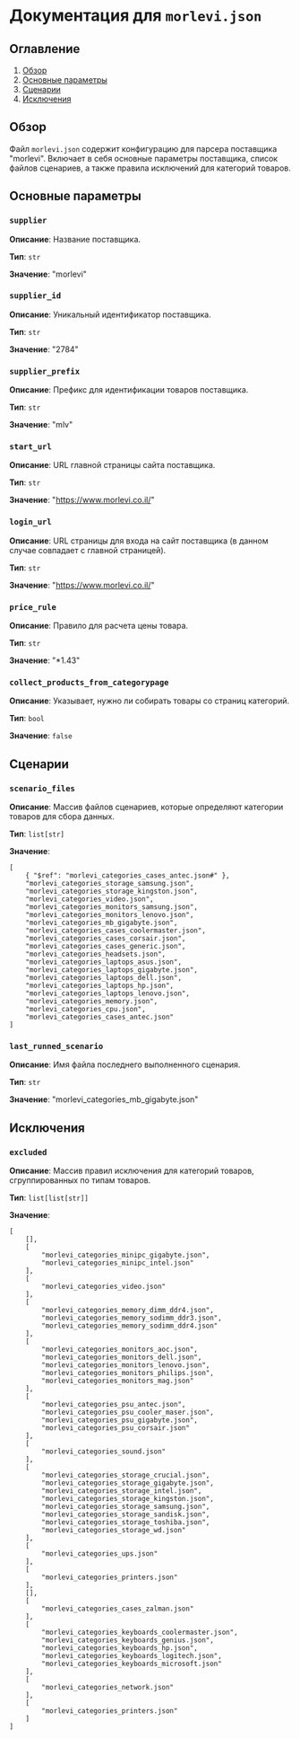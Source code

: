 # Документация для `morlevi.json`

## Оглавление
1. [Обзор](#обзор)
2. [Основные параметры](#основные-параметры)
3. [Сценарии](#сценарии)
4. [Исключения](#исключения)

## Обзор

Файл `morlevi.json` содержит конфигурацию для парсера поставщика "morlevi". Включает в себя основные параметры поставщика, список файлов сценариев, а также правила исключений для категорий товаров.

## Основные параметры

### `supplier`
**Описание**: Название поставщика.

**Тип**: `str`

**Значение**: "morlevi"

### `supplier_id`
**Описание**: Уникальный идентификатор поставщика.

**Тип**: `str`

**Значение**: "2784"

### `supplier_prefix`
**Описание**: Префикс для идентификации товаров поставщика.

**Тип**: `str`

**Значение**: "mlv"

### `start_url`
**Описание**: URL главной страницы сайта поставщика.

**Тип**: `str`

**Значение**: "https://www.morlevi.co.il/"

### `login_url`
**Описание**: URL страницы для входа на сайт поставщика (в данном случае совпадает с главной страницей).

**Тип**: `str`

**Значение**: "https://www.morlevi.co.il/"

### `price_rule`
**Описание**: Правило для расчета цены товара.

**Тип**: `str`

**Значение**: "*1.43"

### `collect_products_from_categorypage`
**Описание**: Указывает, нужно ли собирать товары со страниц категорий.

**Тип**: `bool`

**Значение**: `false`

## Сценарии

### `scenario_files`
**Описание**: Массив файлов сценариев, которые определяют категории товаров для сбора данных.

**Тип**: `list[str]`

**Значение**: 
```
[
    { "$ref": "morlevi_categories_cases_antec.json#" },
    "morlevi_categories_storage_samsung.json",
    "morlevi_categories_storage_kingston.json",
    "morlevi_categories_video.json",
    "morlevi_categories_monitors_samsung.json",
    "morlevi_categories_monitors_lenovo.json",
    "morlevi_categories_mb_gigabyte.json",
    "morlevi_categories_cases_coolermaster.json",
    "morlevi_categories_cases_corsair.json",
    "morlevi_categories_cases_generic.json",
    "morlevi_categories_headsets.json",
    "morlevi_categories_laptops_asus.json",
    "morlevi_categories_laptops_gigabyte.json",
    "morlevi_categories_laptops_dell.json",
    "morlevi_categories_laptops_hp.json",
    "morlevi_categories_laptops_lenovo.json",
    "morlevi_categories_memory.json",
    "morlevi_categories_cpu.json",
    "morlevi_categories_cases_antec.json"
]
```

### `last_runned_scenario`
**Описание**: Имя файла последнего выполненного сценария.

**Тип**: `str`

**Значение**: "morlevi_categories_mb_gigabyte.json"

## Исключения

### `excluded`
**Описание**: Массив правил исключения для категорий товаров, сгруппированных по типам товаров.

**Тип**: `list[list[str]]`

**Значение**:
```
[
    [],
    [
        "morlevi_categories_minipc_gigabyte.json",
        "morlevi_categories_minipc_intel.json"
    ],
    [
        "morlevi_categories_video.json"
    ],
    [
        "morlevi_categories_memory_dimm_ddr4.json",
        "morlevi_categories_memory_sodimm_ddr3.json",
        "morlevi_categories_memory_sodimm_ddr4.json"
    ],
    [
        "morlevi_categories_monitors_aoc.json",
        "morlevi_categories_monitors_dell.json",
        "morlevi_categories_monitors_lenovo.json",
        "morlevi_categories_monitors_philips.json",
        "morlevi_categories_monitors_mag.json"
    ],
    [
        "morlevi_categories_psu_antec.json",
        "morlevi_categories_psu_cooler_maser.json",
        "morlevi_categories_psu_gigabyte.json",
        "morlevi_categories_psu_corsair.json"
    ],
    [
        "morlevi_categories_sound.json"
    ],
    [
        "morlevi_categories_storage_crucial.json",
        "morlevi_categories_storage_gigabyte.json",
        "morlevi_categories_storage_intel.json",
        "morlevi_categories_storage_kingston.json",
        "morlevi_categories_storage_samsung.json",
        "morlevi_categories_storage_sandisk.json",
        "morlevi_categories_storage_toshiba.json",
        "morlevi_categories_storage_wd.json"
    ],
    [
        "morlevi_categories_ups.json"
    ],
    [
        "morlevi_categories_printers.json"
    ],
    [],
    [
        "morlevi_categories_cases_zalman.json"
    ],
    [
        "morlevi_categories_keyboards_coolermaster.json",
        "morlevi_categories_keyboards_genius.json",
        "morlevi_categories_keyboards_hp.json",
        "morlevi_categories_keyboards_logitech.json",
        "morlevi_categories_keyboards_microsoft.json"
    ],
    [
        "morlevi_categories_network.json"
    ],
    [
        "morlevi_categories_printers.json"
    ]
]
```